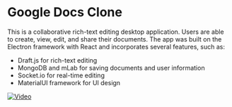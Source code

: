 # Google Docs Clone

This is a collaborative rich-text editing desktop application. Users are able to create, view, edit, and share their documents. The app was built on the Electron framework with React and incorporates several features, such as:

- Draft.js for rich-text editing
- MongoDB and mLab for saving documents and user information
- Socket.io for real-time editing
- MaterialUI framework for UI design

[![Video](https://img.youtube.com/vi/BUqEXLV3fxI/0.jpg)](https://www.youtube.com/watch?v=BUqEXLV3fxI)
